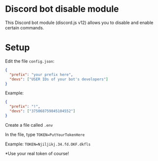 # Discord bot disable module
This Discord bot module (discord.js v12) allows you to disable and enable certain commands.

# Setup
Edit the file `config.json`:
```json
{
  "prefix": "your prefix here",
  "devs": ["USER IDs of your bot's developers"]
}
```

Example:
```json
{
  "prefix": "!",
  "devs": ["375068759845104552"]
}
```

Create a file called `.env`

In the file, type `TOKEN=PutYourTokenHere`

Example:
`TOKEN=Njiljikj.34.fd.OKF.dkfls`

\*Use your real token of course!
